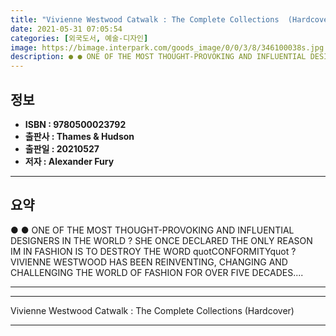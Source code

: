 ```yaml
---
title: "Vivienne Westwood Catwalk : The Complete Collections  (Hardcover)"
date: 2021-05-31 07:05:54
categories: [외국도서, 예술-디자인]
image: https://bimage.interpark.com/goods_image/0/0/3/8/346100038s.jpg
description: ● ● ONE OF THE MOST THOUGHT-PROVOKING AND INFLUENTIAL DESIGNERS IN THE WORLD ? SHE ONCE DECLARED THE ONLY REASON IM IN FASHION IS TO DESTROY THE WORD quotCONF
---
```


## **정보**

- **ISBN : 9780500023792**
- **출판사 : Thames & Hudson**
- **출판일 : 20210527**
- **저자 : Alexander Fury**

------



## **요약**

●  ●  ONE OF THE MOST THOUGHT-PROVOKING AND INFLUENTIAL DESIGNERS IN THE WORLD ? SHE ONCE DECLARED THE ONLY REASON IM IN FASHION IS TO DESTROY THE WORD quotCONFORMITYquot ? VIVIENNE WESTWOOD HAS BEEN REINVENTING, CHANGING AND CHALLENGING THE WORLD OF FASHION FOR OVER FIVE DECADES.... 

------



------


Vivienne Westwood Catwalk : The Complete Collections  (Hardcover) 

------


